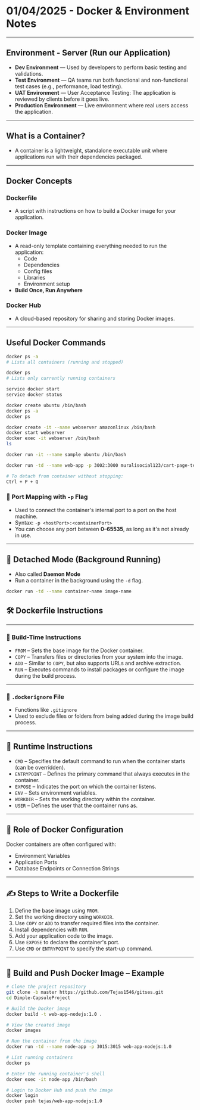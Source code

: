 # 01/04/2025 - Docker & Environment Notes

---

## Environment - Server (Run our Application)

- **Dev Environment** — Used by developers to perform basic testing and validations.
- **Test Environment** — QA teams run both functional and non-functional test cases (e.g., performance, load testing).
- **UAT Environment** — User Acceptance Testing: The application is reviewed by clients before it goes live.
- **Production Environment** — Live environment where real users access the application.

---

## What is a Container?

- A container is a lightweight, standalone executable unit where applications run with their dependencies packaged.

---

## Docker Concepts

### Dockerfile

- A script with instructions on how to build a Docker image for your application.

### Docker Image

- A read-only template containing everything needed to run the application:
  - Code
  - Dependencies
  - Config files
  - Libraries
  - Environment setup  
- **Build Once, Run Anywhere**

### Docker Hub

- A cloud-based repository for sharing and storing Docker images.

---

## Useful Docker Commands

```bash
docker ps -a
# Lists all containers (running and stopped)

docker ps
# Lists only currently running containers

service docker start
service docker status

docker create ubuntu /bin/bash
docker ps -a
docker ps

docker create -it --name webserver amazonlinux /bin/bash
docker start webserver
docker exec -it webserver /bin/bash
ls

docker run -it --name sample ubuntu /bin/bash

docker run -td --name web-app -p 3002:3000 muralisocial123/cart-page-test:1.0

# To detach from container without stopping:
Ctrl + P + Q
```
### 🔌 Port Mapping with `-p` Flag

- Used to connect the container's internal port to a port on the host machine.
- Syntax: `-p <hostPort>:<containerPort>`
- You can choose any port between **0–65535**, as long as it's not already in use.

---

## 🧱 Detached Mode (Background Running)

- Also called **Daemon Mode**
- Run a container in the background using the `-d` flag.

```bash
docker run -td --name container-name image-name
```
## 🛠️ Dockerfile Instructions

---

### 🧱 Build-Time Instructions

- `FROM` – Sets the base image for the Docker container.
- `COPY` – Transfers files or directories from your system into the image.
- `ADD` – Similar to `COPY`, but also supports URLs and archive extraction.
- `RUN` – Executes commands to install packages or configure the image during the build process.

---

### 📄 `.dockerignore` File

- Functions like `.gitignore`
- Used to exclude files or folders from being added during the image build process.

---

## 🏃 Runtime Instructions

- `CMD` – Specifies the default command to run when the container starts (can be overridden).
- `ENTRYPOINT` – Defines the primary command that always executes in the container.
- `EXPOSE` – Indicates the port on which the container listens.
- `ENV` – Sets environment variables.
- `WORKDIR` – Sets the working directory within the container.
- `USER` – Defines the user that the container runs as.

---

## 🧩 Role of Docker Configuration

Docker containers are often configured with:

- Environment Variables
- Application Ports
- Database Endpoints or Connection Strings

---

## ✍️ Steps to Write a Dockerfile

1. Define the base image using `FROM`.
2. Set the working directory using `WORKDIR`.
3. Use `COPY` or `ADD` to transfer required files into the container.
4. Install dependencies with `RUN`.
5. Add your application code to the image.
6. Use `EXPOSE` to declare the container's port.
7. Use `CMD` or `ENTRYPOINT` to specify the start-up command.

---

## 🚀 Build and Push Docker Image – Example

```bash
# Clone the project repository
git clone -b master https://github.com/Tejas1546/gitses.git
cd Dimple-CapsuleProject

# Build the Docker image
docker build -t web-app-nodejs:1.0 .

# View the created image
docker images

# Run the container from the image
docker run -td --name node-app -p 3015:3015 web-app-nodejs:1.0

# List running containers
docker ps

# Enter the running container's shell
docker exec -it node-app /bin/bash

# Login to Docker Hub and push the image
docker login
docker push tejas/web-app-nodejs:1.0
```